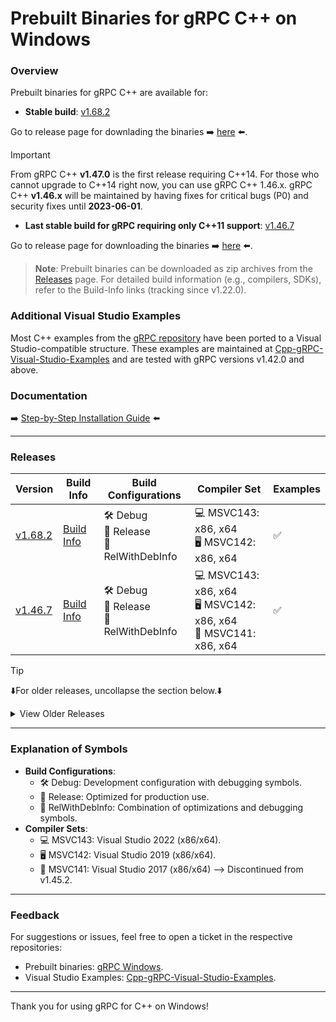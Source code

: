 # Prebuilt Binaries for gRPC C++ on Windows

### Overview

Prebuilt binaries for gRPC C++ are available for:

- **Stable build**: [v1.68.2](https://github.com/grpc/grpc/releases/tag/v1.68.2)

Go to release page for downlading the binaries ➡️ [here](https://github.com/thommyho/gRPC_windows/releases/v1.68.2) ⬅️.

> [!IMPORTANT]
> From gRPC C++ **v1.47.0** is the first release requiring C++14.
> For those who cannot upgrade to C++14 right now, you can use gRPC C++ 1.46.x.
> gRPC C++ **v1.46.x** will be maintained by having fixes for
> critical bugs (P0) and security fixes until **2023-06-01**.

- **Last stable build for gRPC requiring only C++11 support**: [v1.46.7](https://github.com/grpc/grpc/releases/tag/v1.46.7)

Go to release page for downloading the binaries ➡️ [here](https://github.com/thommyho/gRPC_windows/releases/v1.46.7) ⬅️.

> **Note**: Prebuilt binaries can be downloaded as zip archives from the [Releases](https://github.com/thommyho/gRPC_windows/releases) page.
> For detailed build information (e.g., compilers, SDKs), refer to the Build-Info links (tracking since v1.22.0).

### Additional Visual Studio Examples

Most C++ examples from the [gRPC repository](https://github.com/grpc/grpc/tree/master/examples/cpp) have been ported to a
Visual Studio-compatible structure. These examples are maintained at [Cpp-gRPC-Visual-Studio-Examples](https://github.com/thommyho/Cpp-gRPC-Visual-Studio-Examples)
and are tested with gRPC versions v1.42.0 and above.

### Documentation

➡️ [Step-by-Step Installation Guide](https://thommyho.github.io/Cpp-gRPC-Windows-PreBuilts) ⬅️

______________________________________________________________________

### Releases

| Version                                                                  | Build Info                                                                   | Build Configurations                        | Compiler Set                                                         | Examples |
| ------------------------------------------------------------------------ | ---------------------------------------------------------------------------- | ------------------------------------------- | -------------------------------------------------------------------- | -------- |
| [v1.68.2](https://github.com/thommyho/gRPC_windows/releases/tag/v1.68.2) | [Build Info](https://github.com/thommyho/gRPC_windows_prebuilt/tree/v1.68.2) | 🛠️ Debug<br>🚀 Release<br>🔧 RelWithDebInfo | 💻 MSVC143: x86, x64<br>🖥️ MSVC142: x86, x64<br>                     | ✅       |
| [v1.46.7](https://github.com/thommyho/gRPC_windows/releases/tag/v1.46.7) | [Build Info](https://github.com/thommyho/gRPC_windows_prebuilt/tree/v1.46.7) | 🛠️ Debug<br>🚀 Release<br>🔧 RelWithDebInfo | 💻 MSVC143: x86, x64<br>🖥️ MSVC142: x86, x64<br>🔲 MSVC141: x86, x64 | ✅       |

>[!TIP]
>⬇️For older releases, uncollapse the section below.⬇️
<details>
<summary>View Older Releases</summary>

| Version                                                                  | Build-Info                                                                   | Build Configurations                        | Compiler Set                                     | Example |
| ------------------------------------------------------------------------ | ---------------------------------------------------------------------------- | ------------------------------------------- | ------------------------------------------------ | ------- |
| [v1.68.2](https://github.com/thommyho/gRPC_windows/releases/tag/v1.68.2) | [Build Info](https://github.com/thommyho/gRPC_windows_prebuilt/tree/v1.68.2) | 🛠️ Debug<br>🚀 Release<br>🔧 RelWithDebInfo | 💻 MSVC143: x86, x64<br>🖥️ MSVC142: x86, x64<br> | ✅      |
| [v1.68.0](https://github.com/thommyho/gRPC_windows/releases/tag/v1.68.0) | [Build Info](https://github.com/thommyho/gRPC_windows_prebuilt/tree/v1.68.0) | 🛠️ Debug<br>🚀 Release<br>🔧 RelWithDebInfo | 💻 MSVC143: x86, x64<br>🖥️ MSVC142: x86, x64<br> | ✅      |
| [v1.67.1](https://github.com/thommyho/gRPC_windows/releases/tag/v1.67.1) | [Build Info](https://github.com/thommyho/gRPC_windows_prebuilt/tree/v1.67.1) | 🛠️ Debug<br>🚀 Release<br>🔧 RelWithDebInfo | 💻 MSVC143: x86, x64<br>🖥️ MSVC142: x86, x64<br> | ✅      |
| [v1.67.0](https://github.com/thommyho/gRPC_windows/releases/tag/v1.67.0) | [Build Info](https://github.com/thommyho/gRPC_windows_prebuilt/tree/v1.67.0) | 🛠️ Debug<br>🚀 Release<br>🔧 RelWithDebInfo | 💻 MSVC143: x86, x64<br>🖥️ MSVC142: x86, x64<br> | ✅      |
| [v1.66.2](https://github.com/thommyho/gRPC_windows/releases/tag/v1.66.2) | [Build Info](https://github.com/thommyho/gRPC_windows_prebuilt/tree/v1.66.2) | 🛠️ Debug<br>🚀 Release<br>🔧 RelWithDebInfo | 💻 MSVC143: x86, x64<br>🖥️ MSVC142: x86, x64<br> | ✅      |
| [v1.66.1](https://github.com/thommyho/gRPC_windows/releases/tag/v1.66.1) | [Build Info](https://github.com/thommyho/gRPC_windows_prebuilt/tree/v1.66.1) | 🛠️ Debug<br>🚀 Release<br>🔧 RelWithDebInfo | 💻 MSVC143: x86, x64<br>🖥️ MSVC142: x86, x64<br> | ✅      |
| [v1.65.0](https://github.com/thommyho/gRPC_windows/releases/tag/v1.65.0) | [Build Info](https://github.com/thommyho/gRPC_windows_prebuilt/tree/v1.65.0) | 🛠️ Debug<br>🚀 Release<br>🔧 RelWithDebInfo | 💻 MSVC143: x86, x64<br>🖥️ MSVC142: x86, x64<br> | ✅      |
| [v1.64.2](https://github.com/thommyho/gRPC_windows/releases/tag/v1.64.2) | [Build Info](https://github.com/thommyho/gRPC_windows_prebuilt/tree/v1.64.2) | 🛠️ Debug<br>🚀 Release<br>🔧 RelWithDebInfo | 💻 MSVC143: x86, x64<br>🖥️ MSVC142: x86, x64<br> | ✅      |
| [v1.64.1](https://github.com/thommyho/gRPC_windows/releases/tag/v1.64.1) | [Build Info](https://github.com/thommyho/gRPC_windows_prebuilt/tree/v1.64.1) | 🛠️ Debug<br>🚀 Release<br>🔧 RelWithDebInfo | 💻 MSVC143: x86, x64<br>🖥️ MSVC142: x86, x64<br> | ✅      |
| [v1.64.0](https://github.com/thommyho/gRPC_windows/releases/tag/v1.64.0) | [Build Info](https://github.com/thommyho/gRPC_windows_prebuilt/tree/v1.64.0) | 🛠️ Debug<br>🚀 Release<br>🔧 RelWithDebInfo | 💻 MSVC143: x86, x64<br>🖥️ MSVC142: x86, x64<br> | ✅      |
| [v1.63.0](https://github.com/thommyho/gRPC_windows/releases/tag/v1.63.0) | [Build Info](https://github.com/thommyho/gRPC_windows_prebuilt/tree/v1.63.0) | 🛠️ Debug<br>🚀 Release<br>🔧 RelWithDebInfo | 💻 MSVC143: x86, x64<br>🖥️ MSVC142: x86, x64<br> | ✅      |
| [v1.62.1](https://github.com/thommyho/gRPC_windows/releases/tag/v1.62.1) | [Build Info](https://github.com/thommyho/gRPC_windows_prebuilt/tree/v1.62.1) | 🛠️ Debug<br>🚀 Release<br>🔧 RelWithDebInfo | 💻 MSVC143: x86, x64<br>🖥️ MSVC142: x86, x64<br> | ✅      |
| [v1.62.0](https://github.com/thommyho/gRPC_windows/releases/tag/v1.62.0) | [Build Info](https://github.com/thommyho/gRPC_windows_prebuilt/tree/v1.62.0) | 🛠️ Debug<br>🚀 Release<br>🔧 RelWithDebInfo | 💻 MSVC143: x86, x64<br>🖥️ MSVC142: x86, x64<br> | ✅      |
| [v1.61.1](https://github.com/thommyho/gRPC_windows/releases/tag/v1.61.1) | [Build Info](https://github.com/thommyho/gRPC_windows_prebuilt/tree/v1.61.1) | 🛠️ Debug<br>🚀 Release<br>🔧 RelWithDebInfo | 💻 MSVC143: x86, x64<br>🖥️ MSVC142: x86, x64<br> | ✅      |
| [v1.60.0](https://github.com/thommyho/gRPC_windows/releases/tag/v1.60.0) | [Build Info](https://github.com/thommyho/gRPC_windows_prebuilt/tree/v1.60.0) | 🛠️ Debug<br>🚀 Release<br>🔧 RelWithDebInfo | 💻 MSVC143: x86, x64<br>🖥️ MSVC142: x86, x64<br> | ✅      |
| [v1.61.0](https://github.com/thommyho/gRPC_windows/releases/tag/v1.61.0) | [Build Info](https://github.com/thommyho/gRPC_windows_prebuilt/tree/v1.61.0) | 🛠️ Debug<br>🚀 Release<br>🔧 RelWithDebInfo | 💻 MSVC143: x86, x64<br>🖥️ MSVC142: x86, x64<br> | ✅      |
| [v1.59.1](https://github.com/thommyho/gRPC_windows/releases/tag/v1.59.1) | [Build Info](https://github.com/thommyho/gRPC_windows_prebuilt/tree/v1.59.1) | 🛠️ Debug<br>🚀 Release<br>🔧 RelWithDebInfo | 💻 MSVC143: x86, x64<br>🖥️ MSVC142: x86, x64<br> | ✅      |
| [v1.58.0](https://github.com/thommyho/gRPC_windows/releases/tag/v1.58.0) | [Build Info](https://github.com/thommyho/gRPC_windows_prebuilt/tree/v1.58.0) | 🛠️ Debug<br>🚀 Release<br>🔧 RelWithDebInfo | 💻 MSVC143: x86, x64<br>🖥️ MSVC142: x86, x64<br> | ✅      |
| [v1.57.0](https://github.com/thommyho/gRPC_windows/releases/tag/v1.57.0) | [Build Info](https://github.com/thommyho/gRPC_windows_prebuilt/tree/v1.57.0) | 🛠️ Debug<br>🚀 Release<br>🔧 RelWithDebInfo | 💻 MSVC143: x86, x64<br>🖥️ MSVC142: x86, x64<br> | ✅      |
| [v1.56.2](https://github.com/thommyho/gRPC_windows/releases/tag/v1.56.2) | [Build Info](https://github.com/thommyho/gRPC_windows_prebuilt/tree/v1.56.2) | 🛠️ Debug<br>🚀 Release<br>🔧 RelWithDebInfo | 💻 MSVC143: x86, x64<br>🖥️ MSVC142: x86, x64<br> | ✅      |
| [v1.56.0](https://github.com/thommyho/gRPC_windows/releases/tag/v1.56.0) | [Build Info](https://github.com/thommyho/gRPC_windows_prebuilt/tree/v1.56.0) | 🛠️ Debug<br>🚀 Release<br>🔧 RelWithDebInfo | 💻 MSVC143: x86, x64<br>🖥️ MSVC142: x86, x64<br> | ✅      |
| [v1.55.1](https://github.com/thommyho/gRPC_windows/releases/tag/v1.55.1) | [Build Info](https://github.com/thommyho/gRPC_windows_prebuilt/tree/v1.55.1) | 🛠️ Debug<br>🚀 Release<br>🔧 RelWithDebInfo | 💻 MSVC143: x86, x64<br>🖥️ MSVC142: x86, x64<br> | ✅      |
| [v1.55.0](https://github.com/thommyho/gRPC_windows/releases/tag/v1.55.0) | [Build Info](https://github.com/thommyho/gRPC_windows_prebuilt/tree/v1.55.0) | 🛠️ Debug<br>🚀 Release<br>🔧 RelWithDebInfo | 💻 MSVC143: x86, x64<br>🖥️ MSVC142: x86, x64<br> | ✅      |
| [v1.54.2](https://github.com/thommyho/gRPC_windows/releases/tag/v1.54.2) | [Build Info](https://github.com/thommyho/gRPC_windows_prebuilt/tree/v1.54.2) | 🛠️ Debug<br>🚀 Release<br>🔧 RelWithDebInfo | 💻 MSVC143: x86, x64<br>🖥️ MSVC142: x86, x64<br> | ✅      |
| [v1.54.1](https://github.com/thommyho/gRPC_windows/releases/tag/v1.54.1) | [Build Info](https://github.com/thommyho/gRPC_windows_prebuilt/tree/v1.54.1) | 🛠️ Debug<br>🚀 Release<br>🔧 RelWithDebInfo | 💻 MSVC143: x86, x64<br>🖥️ MSVC142: x86, x64<br> | ✅      |
| [v1.54.0](https://github.com/thommyho/gRPC_windows/releases/tag/v1.54.0) | [Build Info](https://github.com/thommyho/gRPC_windows_prebuilt/tree/v1.54.0) | 🛠️ Debug<br>🚀 Release<br>🔧 RelWithDebInfo | 💻 MSVC143: x86, x64<br>🖥️ MSVC142: x86, x64<br> | ✅      |
| [v1.53.0](https://github.com/thommyho/gRPC_windows/releases/tag/v1.53.0) | [Build Info](https://github.com/thommyho/gRPC_windows_prebuilt/tree/v1.53.0) | 🛠️ Debug<br>🚀 Release<br>🔧 RelWithDebInfo | 💻 MSVC143: x86, x64<br>🖥️ MSVC142: x86, x64<br> | ✅      |
| [v1.52.1](https://github.com/thommyho/gRPC_windows/releases/tag/v1.52.1) | [Build Info](https://github.com/thommyho/gRPC_windows_prebuilt/tree/v1.52.1) | 🛠️ Debug<br>🚀 Release<br>🔧 RelWithDebInfo | 💻 MSVC143: x86, x64<br>🖥️ MSVC142: x86, x64<br> | ✅      |
| [v1.52.0](https://github.com/thommyho/gRPC_windows/releases/tag/v1.52.0) | [Build Info](https://github.com/thommyho/gRPC_windows_prebuilt/tree/v1.52.0) | 🛠️ Debug<br>🚀 Release<br>🔧 RelWithDebInfo | 💻 MSVC143: x86, x64<br>🖥️ MSVC142: x86, x64<br> | ✅      |
| [v1.51.1](https://github.com/thommyho/gRPC_windows/releases/tag/v1.51.1) | [Build Info](https://github.com/thommyho/gRPC_windows_prebuilt/tree/v1.51.1) | 🛠️ Debug<br>🚀 Release<br>🔧 RelWithDebInfo | 💻 MSVC143: x86, x64<br>🖥️ MSVC142: x86, x64<br> | ✅      |
| [v1.51.0](https://github.com/thommyho/gRPC_windows/releases/tag/v1.51.0) | [Build Info](https://github.com/thommyho/gRPC_windows_prebuilt/tree/v1.51.0) | 🛠️ Debug<br>🚀 Release<br>🔧 RelWithDebInfo | 💻 MSVC143: x86, x64<br>🖥️ MSVC142: x86, x64<br> | ✅      |
| [v1.50.1](https://github.com/thommyho/gRPC_windows/releases/tag/v1.50.1) | [Build Info](https://github.com/thommyho/gRPC_windows_prebuilt/tree/v1.50.1) | 🛠️ Debug<br>🚀 Release<br>🔧 RelWithDebInfo | 💻 MSVC143: x86, x64<br>🖥️ MSVC142: x86, x64<br> | ✅      |
| [v1.50.0](https://github.com/thommyho/gRPC_windows/releases/tag/v1.50.0) | [Build Info](https://github.com/thommyho/gRPC_windows_prebuilt/tree/v1.50.0) | 🛠️ Debug<br>🚀 Release<br>🔧 RelWithDebInfo | 💻 MSVC143: x86, x64<br>🖥️ MSVC142: x86, x64<br> | ✅      |
| [v1.49.1](https://github.com/thommyho/gRPC_windows/releases/tag/v1.49.1) | [Build Info](https://github.com/thommyho/gRPC_windows_prebuilt/tree/v1.49.1) | 🛠️ Debug<br>🚀 Release<br>🔧 RelWithDebInfo | 💻 MSVC143: x86, x64<br>🖥️ MSVC142: x86, x64<br> | ✅      |
| [v1.48.0](https://github.com/thommyho/gRPC_windows/releases/tag/v1.48.0) | [Build Info](https://github.com/thommyho/gRPC_windows_prebuilt/tree/v1.48.0) | 🛠️ Debug<br>🚀 Release<br>🔧 RelWithDebInfo | 💻 MSVC143: x86, x64<br>🖥️ MSVC142: x86, x64<br> | ✅      |
| [v1.46.6](https://github.com/thommyho/gRPC_windows/releases/tag/v1.46.6) | [Build Info](https://github.com/thommyho/gRPC_windows_prebuilt/tree/v1.46.6) | 🛠️ Debug<br>🚀 Release<br>🔧 RelWithDebInfo | 💻 MSVC143: x86, x64<br>🖥️ MSVC142: x86, x64<br> | ✅      |
| [v1.46.5](https://github.com/thommyho/gRPC_windows/releases/tag/v1.46.5) | [Build Info](https://github.com/thommyho/gRPC_windows_prebuilt/tree/v1.46.5) | 🛠️ Debug<br>🚀 Release<br>🔧 RelWithDebInfo | 💻 MSVC143: x86, x64<br>🖥️ MSVC142: x86, x64<br> | ✅      |
| [v1.46.4](https://github.com/thommyho/gRPC_windows/releases/tag/v1.46.4) | [Build Info](https://github.com/thommyho/gRPC_windows_prebuilt/tree/v1.46.4) | 🛠️ Debug<br>🚀 Release<br>🔧 RelWithDebInfo | 💻 MSVC143: x86, x64<br>🖥️ MSVC142: x86, x64<br> | ✅      |
| [v1.46.3](https://github.com/thommyho/gRPC_windows/releases/tag/v1.46.3) | [Build Info](https://github.com/thommyho/gRPC_windows_prebuilt/tree/v1.46.3) | 🛠️ Debug<br>🚀 Release<br>🔧 RelWithDebInfo | 💻 MSVC143: x86, x64<br>🖥️ MSVC142: x86, x64<br> | ✅      |
| [v1.46.1](https://github.com/thommyho/gRPC_windows/releases/tag/v1.46.1) | [Build Info](https://github.com/thommyho/gRPC_windows_prebuilt/tree/v1.46.1) | 🛠️ Debug<br>🚀 Release<br>🔧 RelWithDebInfo | 💻 MSVC143: x86, x64<br>🖥️ MSVC142: x86, x64<br> | ✅      |
| [v1.45.2](https://github.com/thommyho/gRPC_windows/releases/tag/v1.45.2) | [Build Info](https://github.com/thommyho/gRPC_windows_prebuilt/tree/v1.45.2) | 🛠️ Debug<br>🚀 Release<br>🔧 RelWithDebInfo | 💻 MSVC143: x86, x64<br>🖥️ MSVC142: x86, x64<br> | ✅      |
| [v1.45.1](https://github.com/thommyho/gRPC_windows/releases/tag/v1.45.1) | [Build Info](https://github.com/thommyho/gRPC_windows_prebuilt/tree/v1.45.1) | 🛠️ Debug<br>🚀 Release<br>🔧 RelWithDebInfo | 🖥️ MSVC142: x86, x64<br>🔲 MSVC141: x86, x64     | ✅      |
| [v1.45.0](https://github.com/thommyho/gRPC_windows/releases/tag/v1.45.0) | [Build Info](https://github.com/thommyho/gRPC_windows_prebuilt/tree/v1.45.0) | 🛠️ Debug<br>🚀 Release<br>🔧 RelWithDebInfo | 🖥️ MSVC142: x86, x64<br>🔲 MSVC141: x86, x64     | ✅      |
| [v1.44.0](https://github.com/thommyho/gRPC_windows/releases/tag/v1.44.0) | [Build Info](https://github.com/thommyho/gRPC_windows_prebuilt/tree/v1.44.0) | 🛠️ Debug<br>🚀 Release<br>🔧 RelWithDebInfo | 🖥️ MSVC142: x86, x64<br>🔲 MSVC141: x86, x64     | ✅      |
| [v1.43.2](https://github.com/thommyho/gRPC_windows/releases/tag/v1.43.2) | [Build Info](https://github.com/thommyho/gRPC_windows_prebuilt/tree/v1.43.2) | 🛠️ Debug<br>🚀 Release<br>🔧 RelWithDebInfo | 🖥️ MSVC142: x86, x64<br>🔲 MSVC141: x86, x64     | ✅      |
| [v1.43.0](https://github.com/thommyho/gRPC_windows/releases/tag/v1.43.0) | [Build Info](https://github.com/thommyho/gRPC_windows_prebuilt/tree/v1.43.0) | 🛠️ Debug<br>🚀 Release<br>🔧 RelWithDebInfo | 🖥️ MSVC142: x86, x64<br>🔲 MSVC141: x86, x64     | ✅      |
| [v1.42.0](https://github.com/thommyho/gRPC_windows/releases/tag/v1.42.0) | [Build Info](https://github.com/thommyho/gRPC_windows_prebuilt/tree/v1.42.0) | 🛠️ Debug<br>🚀 Release<br>🔧 RelWithDebInfo | 🖥️ MSVC142: x86, x64<br>🔲 MSVC141: x86, x64     | ✅      |
| [v1.41.1](https://github.com/thommyho/gRPC_windows/releases/tag/v1.41.1) | [Build Info](https://github.com/thommyho/gRPC_windows_prebuilt/tree/v1.41.1) | 🛠️ Debug<br>🚀 Release<br>🔧 RelWithDebInfo | 🖥️ MSVC142: x86, x64<br>🔲 MSVC141: x86, x64     | ✅      |
| [v1.41.0](https://github.com/thommyho/gRPC_windows/releases/tag/v1.41.0) | [Build Info](https://github.com/thommyho/gRPC_windows_prebuilt/tree/v1.41.0) | 🛠️ Debug<br>🚀 Release<br>🔧 RelWithDebInfo | 🖥️ MSVC142: x86, x64<br>🔲 MSVC141: x86, x64     | ✅      |
| [v1.40.0](https://github.com/thommyho/gRPC_windows/releases/tag/v1.40.0) | [Build Info](https://github.com/thommyho/gRPC_windows_prebuilt/tree/v1.40.0) | 🛠️ Debug<br>🚀 Release<br>🔧 RelWithDebInfo | 🖥️ MSVC142: x86, x64<br>🔲 MSVC141: x86, x64     | ✅      |
| [v1.39.1](https://github.com/thommyho/gRPC_windows/releases/tag/v1.39.1) | [Build Info](https://github.com/thommyho/gRPC_windows_prebuilt/tree/v1.39.1) | 🛠️ Debug<br>🚀 Release<br>🔧 RelWithDebInfo | 🖥️ MSVC142: x86, x64<br>🔲 MSVC141: x86, x64     | ✅      |
| [v1.22.0](https://github.com/thommyho/gRPC_windows/releases/tag/v1.22.0) | [Build Info](https://github.com/thommyho/gRPC_windows_prebuilt/tree/v1.22.0) | 🛠️ Debug<br>🚀 Release<br>🔧 RelWithDebInfo | 🖥️ MSVC142: x86, x64<br>🔲 MSVC141: x86, x64     | ✅      |
| [v1.21.4](https://github.com/thommyho/gRPC_windows/releases/tag/v1.21.4) | [Build Info](https://github.com/thommyho/gRPC_windows_prebuilt/tree/v1.21.4) | 🛠️ Debug<br>🚀 Release<br>🔧 RelWithDebInfo | 🖥️ MSVC142: x86, x64<br>🔲 MSVC141: x86, x64     | ✅      |
| [v1.20.0](https://github.com/thommyho/gRPC_windows/releases/tag/v1.20.0) | [Build Info](https://github.com/thommyho/gRPC_windows_prebuilt/tree/v1.20.0) | 🛠️ Debug<br>🚀 Release<br>🔧 RelWithDebInfo | 🖥️ MSVC142: x86, x64<br>🔲 MSVC141: x86, x64     | ✅      |

</details>

______________________________________________________________________

### Explanation of Symbols

- **Build Configurations**:
  - 🛠️ Debug: Development configuration with debugging symbols.
  - 🚀 Release: Optimized for production use.
  - 🔧 RelWithDebInfo: Combination of optimizations and debugging symbols.
- **Compiler Sets**:
  - 💻 MSVC143: Visual Studio 2022 (x86/x64).
  - 🖥️ MSVC142: Visual Studio 2019 (x86/x64).
  - 🔲 MSVC141: Visual Studio 2017 (x86/x64) --> Discontinued from v1.45.2.

______________________________________________________________________

### Feedback

For suggestions or issues, feel free to open a ticket in the respective repositories:

- Prebuilt binaries: [gRPC Windows](https://github.com/thommyho/gRPC_windows).
- Visual Studio Examples: [Cpp-gRPC-Visual-Studio-Examples](https://github.com/thommyho/Cpp-gRPC-Visual-Studio-Examples).

______________________________________________________________________

Thank you for using gRPC for C++ on Windows!
